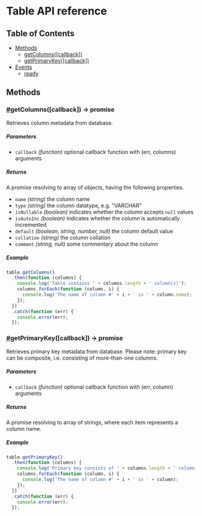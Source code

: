 # Table API reference

## Table of Contents

* [Methods](#methods)
  * [getColumns([callback])](#getColumns)
  * [getPrimaryKey([callback])](#getPrimaryKey)
* [Events](#events)
  * [ready](#ready-event)

## Methods

### <a name="getColumns" href="getColumns">#</a>getColumns([callback]) -> promise

Retrieves column metadata from database.

##### Parameters

* `callback` _(function)_ optional callback function with (err, columns) arguments

##### Returns

A promise resolving to array of objects, having the following properties.

* `name` _(string)_ the column name
* `type` _(string)_ the column datatype, e.g. "VARCHAR"
* `isNullable` _(boolean)_ indicates whether the column accepts `null` values
* `isAutoInc` _(boolean)_ indicates whether the column is automatically incremented
* `default` _(boolean, string, number, null)_ the column default value
* `collation` _(string)_ the column collation
* `comment` _(string, null)_ some commentary about the column

##### Example

```javascript
table.getColumns()
  .then(function (columns) {
    console.log('Table contains ' + columns.length + ' column(s)');
    columns.forEach(function (column, i) {
      console.log('The name of column #' + i + ' is ' + column.name);
    });
  })
  .catch(function (err) {
    console.error(err);
  });
```

### <a name="getPrimaryKey" href="getPrimaryKey">#</a>getPrimaryKey([callback]) -> promise

Retrieves primary key metadata from database. Please note: primary key can be composite, i.e. consisting of more-than-one columns. 

##### Parameters

* `callback` _(function)_ optional callback function with (err, column) arguments

##### Returns

A promise resolving to array of strings, where each item represents a column name.

##### Example

```javascript
table.getPrimaryKey()
  .then(function (columns) {
    console.log('Primary key consists of ' + columns.length + ' column(s)');
    columns.forEach(function (column, i) {
      console.log('The name of column #' + i + ' is ' + column);
    });
  })
  .catch(function (err) {
    console.error(err);
  });
```
